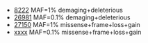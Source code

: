 
* [8222](gnomad.exomes.r2.1.sites.rec.refGene.0.01.demaging.deterious.hg19.vcf.bed) MAF=1% demaging+deleterious 
* [26981](gnomad.exomes.r2.1.sites.rec.refGene.0.01.demaging.deterious.hg19.vcf.bed) MAF=0.1% demaging+deleterious 
* [27150](gnomad.exomes.r2.1.sites.rec.refGene.hg19.vcf.bed) MAF=1% missense+frame+loss+gain 
* [xxxx](gnomad.exomes.r2.1.sites.rec.refGene.0.001.fullfunc.hg19.vcf.bed) MAF=0.1% missense+frame+loss+gain 
